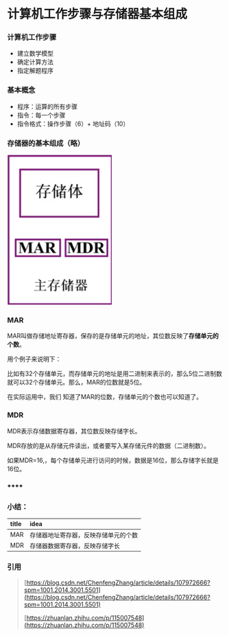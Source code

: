 # 计算机工作步骤与存储器基本组成



### 计算机工作步骤 

* 建立数学模型
* 确定计算方法
* 指定解题程序

### 基本概念

* 程序：运算的所有步骤
* 指令：每一个步骤
* 指令格式：操作步骤（6）+ 地址码（10）

### 存储器的基本组成（略）

![](../.gitbook/assets/image.png)



### MAR

 MAR叫做存储地址寄存器，保存的是存储单元的地址，其位数反映了**存储单元的个数**。

用个例子来说明下：

比如有32个存储单元，而存储单元的地址是用二进制来表示的，那么5位二进制数就可以32个存储单元。那么，MAR的位数就是5位。

在实际运用中，我们 知道了MAR的位数，存储单元的个数也可以知道了。

###  **MDR**

MDR表示存储数据寄存器，其位数反映存储字长。

MDR存放的是从存储元件读出，或者要写入某存储元件的数据（二进制数）。

如果MDR=16,，每个存储单元进行访问的时候，数据是16位，那么存储字长就是16位。

### \*\*\*\*

### **小结：**

| title | idea |
| :--- | :--- |
| MAR | 存储器地址寄存器，反映存储单元的个数 |
| MDR | 存储器数据寄存器，反映存储字长 |

### 

### 引用

> [https://blog.csdn.net/ChenfengZhang/article/details/107972666?spm=1001.2014.3001.5501](https://blog.csdn.net/ChenfengZhang/article/details/107972666?spm=1001.2014.3001.5501)
>
> [https://zhuanlan.zhihu.com/p/115007548](https://zhuanlan.zhihu.com/p/115007548)

